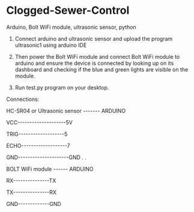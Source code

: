 # Clogged-Sewer-Control
Arduino, Bolt WiFi module, ultrasonic sensor, python

1. Connect arduino and ultrasonic sensor and upload the program ultrasonic1 using arduino IDE

2. Then power the Bolt WiFi module and connect Bolt WiFi module to arduino and ensure the device is connected by looking up on its dashboard and checking if the blue and green lights are visible on the module.

3. Run test.py program on your desktop.


Connections:

HC-SR04 or
Ultrasonic sensor  -------   ARDUINO

VCC--------------------5V

TRIG-------------------5

ECHO-------------------7

GND---------------------GND
.
.

BOLT WiFi module ------ ARDUINO

RX---------------TX

TX---------------RX

GND-------------GND

